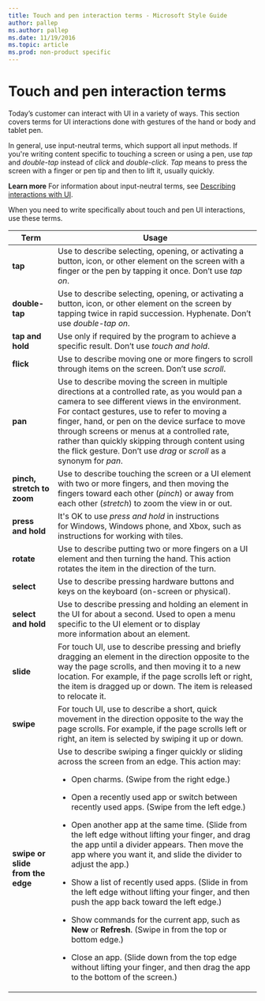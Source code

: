 ```yaml
---
title: Touch and pen interaction terms - Microsoft Style Guide
author: pallep
ms.author: pallep
ms.date: 11/19/2016
ms.topic: article
ms.prod: non-product specific
---
```


# Touch and pen interaction terms

Today’s
customer can interact with UI in a variety of ways. This section
covers terms for UI interactions done with gestures of
the hand or body and tablet pen. 

In general, use input-neutral terms, which support all input methods. If you're writing content specific to touching a screen or using a pen, use *tap* and *double-tap* instead of *click* and *double-click*. *Tap* means to press the screen with a finger or pen tip and then to lift it, usually quickly. 

**Learn more** For information about input-neutral terms, see [Describing interactions with UI](/style-guide/procedures-instructions/describing-interactions-with-ui).

When you need to write specifically about touch and pen UI interactions, use these terms. 

**Term**|**Usage**
--|--
**tap**|Use to describe selecting, opening, or activating a button, icon, or other element on the screen with a finger or the pen by tapping it once. Don’t use *tap on*.
**double-tap**|Use to describe selecting, opening, or activating a button, icon, or other element on the screen by tapping twice in rapid succession. Hyphenate. Don’t use *double-tap on*.
**tap and hold**|Use only if required by the program to achieve a specific result. Don’t use *touch and hold*.
**flick**|Use to describe moving one or more fingers to scroll through items on the screen. Don’t use *scroll*.
**pan**|Use to describe moving the screen in multiple directions at a controlled rate, as you would pan a camera to see different views in the environment. For contact gestures, use to refer to moving a finger, hand, or pen on the device surface to move through screens or menus at a controlled rate, rather than quickly skipping through content using the flick gesture. Don’t use *drag* or *scroll* as a synonym for *pan*.
**pinch, stretch to zoom**|Use to describe touching the screen or a UI element with two or more fingers, and then moving the fingers toward each other (*pinch*) or away from each other (*stretch*) to zoom the view in or out.
**press and hold**|It's OK to use *press and hold* in instructions for Windows, Windows phone, and Xbox, such as instructions for working with tiles.
**rotate**|Use to describe putting two or more fingers on a UI element and then turning the hand. This action rotates the item in the direction of the turn.
**select**|Use to describe pressing hardware buttons and keys on the keyboard (on-screen or physical).
**select and hold**|Use to describe pressing and holding an element in the UI for about a second. Used to open a menu specific to the UI element or to display more information about an element.
**slide**|For touch UI, use to describe pressing and briefly dragging an element in the direction opposite to the way the page scrolls, and then moving it to a new location. For example, if the page scrolls left or right, the item is dragged up or down. The item is released to relocate it.
**swipe**|For touch UI, use to describe a short, quick movement in the direction opposite to the way the page scrolls. For example, if the page scrolls left or right, an item is selected by swiping it up or down.
**swipe or slide from the edge**|Use to describe swiping a finger quickly or sliding across the screen from an edge. This action may:<br /> <ul><li>Open charms. (Swipe from the right edge.)</ul></li> <ul><li>Open a recently used app or switch between recently used apps. (Swipe from the left edge.)</ul></li> <ul><li>Open another app at the same time. (Slide from the left edge without lifting your finger, and drag the app until a divider appears. Then move the app where you want it, and slide the divider to adjust the app.)</ul></li> <ul><li>Show a list of recently used apps. (Slide in from the left edge without lifting your finger, and then push the app back toward the left edge.)</ul></li> <ul><li>Show commands for the current app, such as **New** or **Refresh**. (Swipe in from the top or bottom edge.)</ul></li> <ul><li>Close an app. (Slide down from the top edge without lifting your finger, and then drag the app to the bottom of the screen.)</ul></li> 
